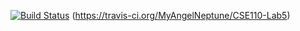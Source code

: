 
[![Build Status](https://travis-ci.org/MyAngelNeptune/CSE110-Lab5.svg?branch=master)](https://travis-ci.org/MyAngelNeptune/CSE110-Lab5)
(https://travis-ci.org/MyAngelNeptune/CSE110-Lab5)

